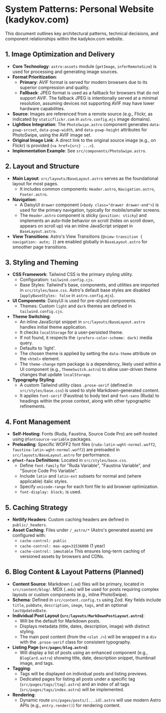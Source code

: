 # System Patterns: Personal Website (kadykov.com)

This document outlines key architectural patterns, technical decisions, and component relationships within the kadykov.com website.

## 1. Image Optimization and Delivery
-   **Core Technology**: `astro:assets` module (`getImage`, `inferRemoteSize`) is used for processing and generating image sources.
-   **Format Prioritization**:
    *   **Primary**: AVIF format is served for modern browsers due to its superior compression and quality.
    *   **Fallback**: JPEG format is used as a fallback for browsers that do not support AVIF. The fallback JPEG is intentionally served at a minimal resolution, assuming devices not supporting AVIF may have lower hardware capabilities.
-   **Source**: Images are referenced from a remote source (e.g., Flickr, as indicated by `staticflickr.com` in `astro.config.mjs` image domains).
-   **Lightbox Integration**: The `PhotoSwipe.astro` component generates `data-pswp-srcset`, `data-pswp-width`, and `data-pswp-height` attributes for PhotoSwipe, using the AVIF image set.
-   **Original Image Link**: A direct link to the original source image (e.g., on Flickr) is provided (`<a href={src} ...>`).
-   **Implementation Example**: See `src/components/PhotoSwipe.astro`.

## 2. Layout and Structure
-   **Main Layout**: `src/layouts/BaseLayout.astro` serves as the foundational layout for most pages.
    *   It includes common components: `Header.astro`, `Navigation.astro`, `Footer.astro`.
-   **Navigation**:
    *   A DaisyUI `drawer` component (`<body class="drawer drawer-end">`) is used for the primary navigation, typically for mobile/smaller screens.
    *   The `Header.astro` component is sticky (`position: sticky`) and implements an auto-hide behavior on scroll (hides on scroll down, appears on scroll up) via an inline JavaScript snippet in `BaseLayout.astro`.
-   **View Transitions**: Astro's View Transitions (`@view-transition { navigation: auto; }`) are enabled globally in `BaseLayout.astro` for smoother page transitions.

## 3. Styling and Theming
-   **CSS Framework**: Tailwind CSS is the primary styling utility.
    *   Configuration: `tailwind.config.cjs`.
    *   Base Styles: Tailwind's base, components, and utilities are imported in `src/styles/base.css`. Astro's default base styles are disabled (`applyBaseStyles: false` in `astro.config.mjs`).
-   **UI Components**: DaisyUI is used for pre-styled components.
    *   Themes: Custom `light` and `dark` themes are defined in `tailwind.config.cjs`.
-   **Theme Switching**:
    *   An inline JavaScript snippet in `src/layouts/BaseLayout.astro` handles initial theme application.
    *   It checks `localStorage` for a user-persisted theme.
    *   If not found, it respects the `(prefers-color-scheme: dark)` media query.
    *   Defaults to 'light'.
    *   The chosen theme is applied by setting the `data-theme` attribute on the `<html>` element.
    *   The `theme-change` npm package is a dependency, likely used within a UI component (e.g., `ThemeSwitch.astro`) to allow user-driven theme changes that update `localStorage`.
-   **Typography Styling**:
    *   A custom Tailwind utility class `.prose-serif` (defined in `src/styles/base.css`) is used to style Markdown-generated content.
    *   It applies `font-serif` (Faustina) to body text and `font-sans` (Ruda) to headings within the prose context, along with other typographic refinements.

## 4. Font Management
-   **Self-Hosting**: Fonts (Ruda, Faustina, Source Code Pro) are self-hosted using `@fontsource-variable` packages.
-   **Preloading**: Specific WOFF2 font files (`ruda-latin-wght-normal.woff2`, `faustina-latin-wght-normal.woff2`) are preloaded in `src/layouts/BaseLayout.astro` for performance.
-   **`@font-face` Definitions**: Located in `src/styles/base.css`.
    *   Define `font-family` for "Ruda Variable", "Faustina Variable", and "Source Code Pro Variable".
    *   Include `latin` and `latin-ext` subsets for normal and (where applicable) italic styles.
    *   Specify `unicode-range` for each font file to aid browser optimization.
    *   `font-display: block;` is used.

## 5. Caching Strategy
-   **Netlify Headers**: Custom caching headers are defined in `public/_headers`.
-   **Asset Caching**: Files under `/_astro/*` (Astro's generated assets) are configured with:
    *   `cache-control: public`
    *   `cache-control: max-age=31536000` (1 year)
    *   `cache-control: immutable`
    This ensures long-term caching of versioned assets by browsers and CDNs.

## 6. Blog Content & Layout Patterns (Planned)
-   **Content Source**: Markdown (`.md`) files will be primary, located in `src/content/blog/`. MDX (`.mdx`) will be used for posts requiring complex layouts or custom components (e.g., inline PhotoSwipe).
-   **Schema**: Defined in `src/content.config.ts` using Zod. Key fields include `title`, `pubDate`, `description`, `image`, `tags`, and an optional `lastUpdatedDate`.
-   **Individual Post Layout (`src/layouts/MarkDownPostLayout.astro`)**:
    *   Will be the default for Markdown posts.
    *   Displays metadata (title, dates, description, image) with distinct styling.
    *   The main post content (from the `<slot />`) will be wrapped in a `div` with the `.prose-serif` class for consistent typography.
-   **Listing Page (`src/pages/blog.astro`)**:
    *   Will display a list of posts using an enhanced component (e.g., `BlogCard.astro`) showing title, date, description snippet, thumbnail image, and tags.
-   **Tagging**:
    *   Tags will be displayed on individual posts and listing previews.
    *   Dedicated pages for listing all posts under a specific tag (`src/pages/tags/[tag].astro`) and an index of all tags (`src/pages/tags/index.astro`) will be implemented.
-   **Rendering**:
    *   Dynamic route `src/pages/posts/[...id].astro` will use modern Astro APIs (e.g., `entry.render()`) for rendering content.
